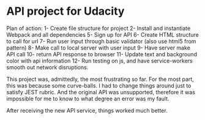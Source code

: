 # API project for Udacity

Plan of action:
1- Create file structure for project
2- Install and instantiate Webpack and all dependencies
5- Sign up for API
6- Create HTML structure to call for url
7- Run user input through basic validator (also use html5 from pattern)
8- Make call to local server with user input
9- Have server make API call
10- return API response to browser
11- Update text and background color with api information
12- Run testing on js, and have service-workers smooth out network disruptions.

This project was, admittedly, the most frustrating so far. For the most part, this was because some curve-balls. I had to change things around just to satisfy JEST rubric. And the original API was unsupported, therefore it was impossible for me to know to what degree an error was my fault.

After receiving the new API service, things worked much better.  
